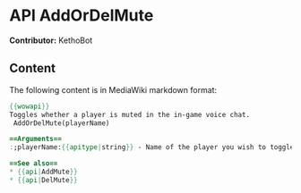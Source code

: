 # API AddOrDelMute

**Contributor:** KethoBot

## Content

The following content is in MediaWiki markdown format:

```mediawiki
{{wowapi}}
Toggles whether a player is muted in the in-game voice chat.
 AddOrDelMute(playerName)

==Arguments==
:;playerName:{{apitype|string}} - Name of the player you wish to toggle muted status of

==See also==
* {{api|AddMute}}
* {{api|DelMute}}
```